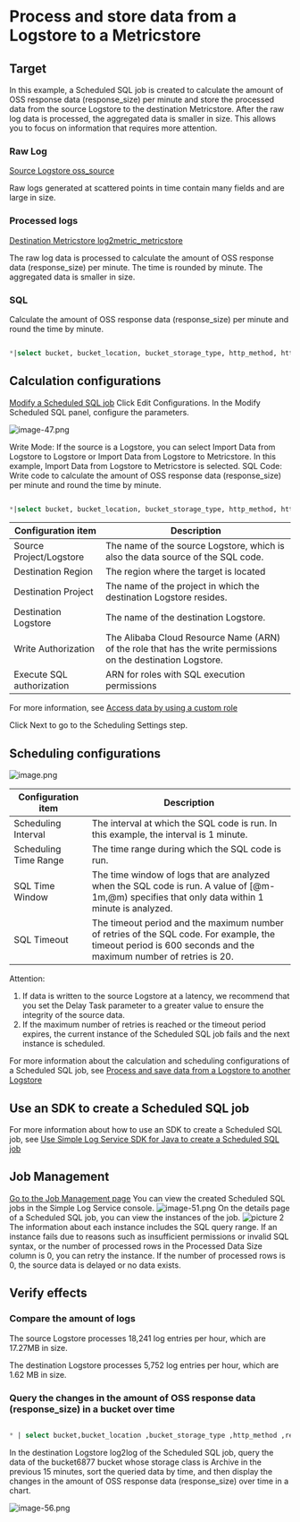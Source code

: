 # Process and store data from a Logstore to a Metricstore

## Target
In this example, a Scheduled SQL job is created to calculate the amount of OSS response data (response_size) per minute and store the processed data from the source Logstore to the destination Metricstore.
After the raw log data is processed, the aggregated data is smaller in size. This allows you to focus on information that requires more attention.
### Raw Log  
[Source Logstore oss_source](https://sls.aliyun.com/doc/playground/demo.html?dest=/lognext/project/scheduled-sql-demo/logsearch/oss_source)
<!-- ![image.png](/img/src/scheduledsql/log2log/b8845881b27e8d7e37088c0ee2332482fa8b19917a60275905398017bbc68624.png) -->
 Raw logs generated at scattered points in time contain many fields and are large in size.

### Processed logs
[Destination Metricstore log2metric_metricstore](https://sls.aliyun.com/doc/playground/demo.html?dest=/lognext/project/scheduled-sql-demo/logsearch/log2log) 
<!-- ![image.png](/img/src/scheduledsql/log2log/150032d15bb53c7eb22f2293850fe2551d7a7fd1d3b0c13b4ec61e3263ceeee9.png) -->
 The raw log data is processed to calculate the amount of OSS response data (response_size) per minute. The time is rounded by minute. The aggregated data is smaller in size.

### SQL
Calculate the amount of OSS response data (response_size) per minute and round the time by minute.
```sql

*|select bucket, bucket_location, bucket_storage_type, http_method, http_status, object, operation, (__time__ - __time__ % 60) as __time__ , sum(content_length_out) as response_size from log group by bucket, bucket_location, bucket_storage_type, http_method, http_status, object, operation, __time__
```

## Calculation configurations 
[Modify a Scheduled SQL job](https://sls.aliyun.com/doc/playground/demo.html?dest=/lognext/project/scheduled-sql-demo/scheduledsql/sql-1690513925-248017)
 Click Edit Configurations. In the Modify Scheduled SQL panel, configure the parameters.
<!-- ![image.png](/img/src/scheduledsql/log2log/e9a6533d91862de264157b9550f60857feef2ac81b8b115f5f40f179b0e9aa41.png) -->

![image-47.png](/img/src/scheduledsql/log2log/84ab887c63b788bcbd1ea91a3bd9c1c0b5befa546892fce4d5c75c40c7876bdb.png)

<!-- ![image.png](/img/src/scheduledsql/log2log/89ad62a7d547be4b591a4537ef189b59adbdecaf42efdb6ca15e48f603594fcc.png) -->
Write Mode: If the source is a Logstore, you can select Import Data from Logstore to Logstore or Import Data from Logstore to Metricstore. In this example, Import Data from Logstore to Metricstore is selected.
SQL Code: Write code to calculate the amount of OSS response data (response_size) per minute and round the time by minute.
```sql

*|select bucket, bucket_location, bucket_storage_type, http_method, http_status, object, operation, (__time__ - __time__ % 60) as __time__ , sum(content_length_out) as response_size from log group by bucket, bucket_location, bucket_storage_type, http_method, http_status, object, operation, __time__
```
| Configuration item  | Description |
| --- | --- |
| Source Project/Logstore | The name of the source Logstore, which is also the data source of the SQL code. |
| Destination Region | The region where the target is located   |
| Destination Project | The name of the project in which the destination Logstore resides. |
| Destination Logstore | The name of the destination Logstore.|
| Write Authorization  | The Alibaba Cloud Resource Name (ARN) of the role that has the write permissions on the destination Logstore. |
| Execute SQL authorization | ARN for roles with SQL execution permissions |

For more information, see [Access data by using a custom role](https://help.aliyun.com/zh/sls/user-guide/access-data-by-using-a-custom-role#title-a8m-xdm-yrw)

Click Next to go to the Scheduling Settings step.
## Scheduling configurations

![image.png](/img/src/scheduledsql/metric2metric/d6d973c2dfdf672f8909a56888a55e11d13e7767de511029e0fa50a111ae436b.png)

| Configuration item | Description |
| --- | --- |
| Scheduling Interval | The interval at which the SQL code is run. In this example, the interval is 1 minute. |
| Scheduling Time Range | The time range during which the SQL code is run.     |
| SQL Time Window| The time window of logs that are analyzed when the SQL code is run. A value of [@m-1m,@m) specifies that only data within 1 minute is analyzed.|
| SQL Timeout  | The timeout period and the maximum number of retries of the SQL code. For example, the timeout period is 600 seconds and the maximum number of retries is 20. |


Attention:

1. If data is written to the source Logstore at a latency, we recommend that you set the Delay Task parameter to a greater value to ensure the integrity of the source data.
2. If the maximum number of retries is reached or the timeout period expires, the current instance of the Scheduled SQL job fails and the next instance is scheduled.

For more information about the calculation and scheduling configurations of a Scheduled SQL job, see [Process and save data from a Logstore to another Logstore](https://help.aliyun.com/zh/sls/user-guide/process-and-save-data-from-a-logstore-to-another-logstore?spm=a2c4g.11186623.0.0.2c263cb3fUoe0I) 

## Use an SDK to create a Scheduled SQL job
For more information about how to use an SDK to create a Scheduled SQL job, see [Use Simple Log Service SDK for Java to create a Scheduled SQL job](https://help.aliyun.com/zh/sls/developer-reference/use-log-service-sdk-for-java-to-create-a-scheduled-sql-task?spm=a2c4g.11186623.0.0.23883cb3qpNgsY#task-2218965)  

## Job Management
[Go to the Job Management page](https://sls.aliyun.com/doc/playground/demo.html?dest=/lognext/project/scheduled-sql-demo/overview)
You can view the created Scheduled SQL jobs in the Simple Log Service console.
![image-51.png](/img/src/scheduledsql/log2log/afe3c96717b14b387b7a857f297eae08636c2e6d0ef9c9dc206b1080ea82ba8f.png)
On the details page of a Scheduled SQL job, you can view the instances of the job.
![picture 2](/img/src/scheduledsql/log2metric/45e8772850df4f41c832afbd9f5d919380fd1862cf89758fe44bc7164aa11249.png)
The information about each instance includes the SQL query range. If an instance fails due to reasons such as insufficient permissions or invalid SQL syntax, or the number of processed rows in the Processed Data Size column is 0, you can retry the instance. If the number of processed rows is 0, the source data is delayed or no data exists.
## Verify effects

### Compare the amount of logs
<!-- ![image.png](/img/src/scheduledsql/log2log/d03f7f36c287c4cec6bea0ed943d6f19fe4f2c3daa9ead57bfde46023246ad53.png)
![image.png](/img/src/scheduledsql/log2log/0d76e78dabfb7c1511642261456eb29a3c468c724cc5633145b5ac4114a1a88c.png) -->
The source Logstore processes 18,241 log entries per hour, which are 17.27MB in size.

<!-- ![image.png](/img/src/scheduledsql/log2log/1487168ab72bf4bb31934cc2316bb3b66111c4c2342291a03e7db70a68a1cb88.png)
![image.png](/img/src/scheduledsql/log2log/d3c80b92bf29c5c983aca0b20cde3c6494535de13d46c6a374838dd07c415183.png) -->
The destination Logstore processes 5,752 log entries per hour, which are 1.62 MB in size.
### Query the changes in the amount of OSS response data (response_size) in a bucket over time
```sql

* | select bucket,bucket_location ,bucket_storage_type ,http_method ,response_size,DATE_FORMAT(FROM_UNIXTIME(__time__), '%Y-%m-%d %H:%i:%s') AS datetime where bucket ='bucket6877'and bucket_storage_type = 'archive' order by datetime
```

In the destination Logstore log2log of the Scheduled SQL job, query the data of the bucket6877 bucket whose storage class is Archive in the previous 15 minutes, sort the queried data by time, and then display the changes in the amount of OSS response data (response_size) over time in a chart.

![image-56.png](/img/src/scheduledsql/log2log/057a6ec94e89b85504381a670c1c8d16b4af16a4c0a04c5ecc32b5dac7284018.png)

